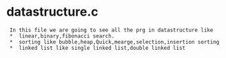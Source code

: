 # datastructure.c
    
    
    
     In this file we are going to see all the prg in datastructure like 
     *  linear,binary,fibonacci search.
     *  sorting like bubble,heap,Quick,mearge,selection,insertion sorting 
     *  linked list like single linked list,double linked list
     
